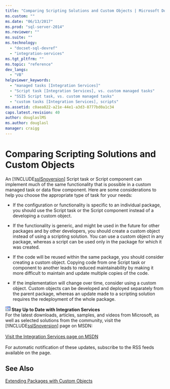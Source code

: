 ```yaml
---
title: "Comparing Scripting Solutions and Custom Objects | Microsoft Docs"
ms.custom: ""
ms.date: "06/13/2017"
ms.prod: "sql-server-2014"
ms.reviewer: ""
ms.suite: ""
ms.technology: 
  - "docset-sql-devref"
  - "integration-services"
ms.tgt_pltfrm: ""
ms.topic: "reference"
dev_langs: 
  - "VB"
helpviewer_keywords: 
  - "managed tasks [Integration Services]"
  - "Script task [Integration Services], vs. custom managed tasks"
  - "SSIS Script task, vs. custom managed tasks"
  - "custom tasks [Integration Services], scripts"
ms.assetid: c0aea822-a21e-44e1-a3d3-8777bd0a1c34
caps.latest.revision: 40
author: douglaslMS
ms.author: douglasl
manager: craigg
---
```

# Comparing Scripting Solutions and Custom Objects
  An [!INCLUDE[ssISnoversion](../../includes/ssisnoversion-md.md)] Script task or Script component can implement much of the same functionality that is possible in a custom managed task or data flow component. Here are some considerations to help you choose the appropriate type of task for your needs:  
  
-   If the configuration or functionality is specific to an individual package, you should use the Script task or the Script component instead of a developing a custom object.  
  
-   If the functionality is generic, and might be used in the future for other packages and by other developers, you should create a custom object instead of using a scripting solution. You can use a custom object in any package, whereas a script can be used only in the package for which it was created.  
  
-   If the code will be reused within the same package, you should consider creating a custom object. Copying code from one Script task or component to another leads to reduced maintainability by making it more difficult to maintain and update multiple copies of the code.  
  
-   If the implementation will change over time, consider using a custom object. Custom objects can be developed and deployed separately from the parent package, whereas an update made to a scripting solution requires the redeployment of the whole package.  
  
![Integration Services icon (small)](../media/dts-16.gif "Integration Services icon (small)")  **Stay Up to Date with Integration Services**<br /> For the latest downloads, articles, samples, and videos from Microsoft, as well as selected solutions from the community, visit the [!INCLUDE[ssISnoversion](../../includes/ssisnoversion-md.md)] page on MSDN:<br /><br /> [Visit the Integration Services page on MSDN](http://go.microsoft.com/fwlink/?LinkId=136655)<br /><br /> For automatic notification of these updates, subscribe to the RSS feeds available on the page.  
  
## See Also  
 [Extending Packages with Custom Objects](../extending-packages-custom-objects/extending-packages-with-custom-objects.md)  
  
  

